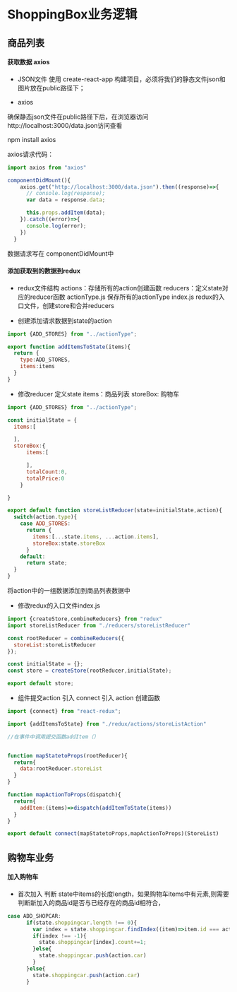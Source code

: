 # ShoppingBox业务逻辑

## 商品列表

#### 获取数据 axios

* JSON文件
使用 create-react-app 构建项目，必须将我们的静态文件json和图片放在public路径下；

* axios

确保静态json文件在public路径下后，在浏览器访问http://localhost:3000/data.json访问查看

npm install axios

axios请求代码：
```javaScript
import axios from "axios"

componentDidMount(){
    axios.get("http://localhost:3000/data.json").then((response)=>{
      // console.log(response);
      var data = response.data;

      this.props.addItem(data);
    }).catch((error)=>{
      console.log(error);
    })
  }
```

数据请求写在 componentDidMount中

#### 添加获取到的数据到redux
* redux文件结构
actions：存储所有的action创建函数
reducers：定义state对应的reducer函数
actionType.js 保存所有的actionType
index.js redux的入口文件，创建store和合并reducers

* 创建添加请求数据到state的action
```javaScript
import {ADD_STORES} from "../actionType";

export function addItemsToState(items){
  return {
    type:ADD_STORES,
    items:items
  }
}
```

* 修改reducer
定义state
items：商品列表
storeBox: 购物车

```javaScript
import {ADD_STORES} from "../actionType";

const initialState = {
  items:[

  ],
  storeBox:{
      items:[

      ],
      totalCount:0,
      totalPrice:0
    }

}

export default function storeListReducer(state=initialState,action){
  switch(action.type){
    case ADD_STORES:
      return {
        items:[...state.items, ...action.items],
        storeBox:state.storeBox
      }
    default:
      return state;
  }
}
```
将action中的一组数据添加到商品列表数据中

* 修改redux的入口文件index.js
```javaScript
import {createStore,combineReducers} from "redux"
import storeListReducer from "./reducers/storeListReducer"

const rootReducer = combineReducers({
  storeList:storeListReducer
});

const initialState = {};
const store = createStore(rootReducer,initialState);

export default store;
```


* 组件提交action
引入 connect
引入 action 创建函数
```javaScript
import {connect} from "react-redux";

import {addItemsToState} from "./redux/actions/storeListAction"

//在事件中调用提交函数addItem（）


function mapStatetoProps(rootReducer){
  return{
    data:rootReducer.storeList
  }
}

function mapActionToProps(dispatch){
  return{
    addItem:(items)=>dispatch(addItemToState(items))
  }
}

export default connect(mapStatetoProps,mapActionToProps)(StoreList)
```

## 购物车业务
#### 加入购物车
* 首次加入
判断 state中items的长度length，如果购物车items中有元素,则需要判断新加入的商品id是否与已经存在的商品id相符合，

```javaScript
case ADD_SHOPCAR:
      if(state.shoppingcar.length !== 0){
        var index = state.shoppingcar.findIndex((item)=>item.id === action.car.id)
        if(index !== -1){
          state.shoppingcar[index].count+=1;
        }else{
          state.shoppingcar.push(action.car)
        }
      }else{
        state.shoppingcar.push(action.car)
      }

```
